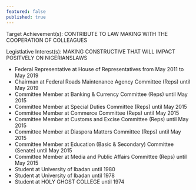 ```yaml
---
featured: false
published: true
---
```

Target Achievement(s): CONTRIBUTE TO LAW MAKING WITH THE COOPERATION OF COLLEAGUES

Legistlative Interest(s): MAKING CONSTRUCTIVE THAT WILL IMPACT POSITVELY ON NIGERIANSLAWS

* Federal Representative at House of Representatives from May 2011 to May 2019
* Chairman at Federal Roads Maintenance Agency Committee (Reps) until May 2019
* Committee Member at Banking & Currency Committee (Reps) until May 2015
* Committee Member at Special Duties Committee (Reps) until May 2015
* Committee Member at Commerce Committee (Reps) until May 2015
* Committee Member at Customs and Excise Committee (Reps) until May 2015
* Committee Member at Diaspora Matters Committee (Reps) until May 2015
* Committee Member at Education (Basic & Secondary) Committee (Senate) until May 2015
* Committee Member at Media and Public Affairs Committee (Reps) until May 2015
* Student at University of Ibadan until 1980
* Student at University of Ibadan until 1978
* Student at HOLY GHOST COLLEGE until 1974

